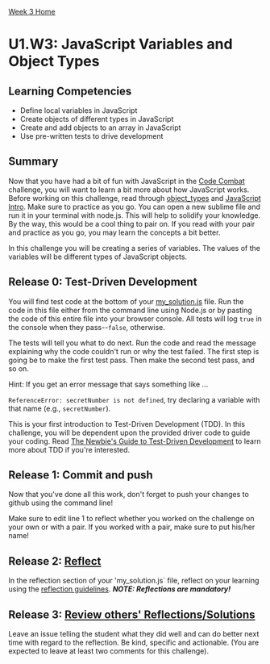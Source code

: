 [Week 3 Home](../)

# U1.W3: JavaScript Variables and Object Types

## Learning Competencies
- Define local variables in JavaScript
- Create objects of different types in JavaScript
- Create and add objects to an array in JavaScript
- Use pre-written tests to drive development

## Summary
Now that you have had a bit of fun with JavaScript in the [Code Combat](../2_code_combat) 
challenge, you will want to learn a bit more about how JavaScript works. Before working 
on this challenge, read through [object_types](../reading-material/object_types.md) and 
[JavaScript Intro](../reading-material/javascript_intro_lab). Make sure to practice as 
you go. You can open a new sublime file and run it in your terminal with node.js. 
This will help to solidify your knowledge. By the way, this would be a cool thing to pair on. 
If you read with your pair and practice as you go, you may learn the concepts a bit better.  

In this challenge you will be creating a series of variables. The values of the variables 
will be different types of JavaScript objects.

## Release 0: Test-Driven Development

You will find test code at the bottom of your [my_solution.js](my_solution.js) file. Run the code in this file either from the command line 
using Node.js or by pasting the code of this entire file into your browser console. All tests will log `true` in the console when they pass--`false`, otherwise.

The tests will tell you what to do next.  Run the code and read the message explaining 
why the code couldn't run or why the test failed.  The first step is going be to make 
the first test pass.  Then make the second test pass, and so on.

Hint: If you get an error message that says something like ...

`ReferenceError: secretNumber is not defined`, try declaring a variable with that name (e.g., `secretNumber`).

This is your first introduction to Test-Driven Development (TDD). In this challenge, you will be dependent upon the provided driver code to guide your coding. Read [The Newbie's Guide to Test-Driven Development](http://code.tutsplus.com/tutorials/the-newbies-guide-to-test-driven-development--net-13835) to learn more about TDD if you're interested. 

## Release 1: Commit and push
Now that you've done all this work, don't forget to push your changes to github using the command line!

Make sure to edit line 1 to reflect whether you worked on the challenge on your own or with a pair. If you worked with a pair, make sure to put his/her name!

## Release 2: [Reflect](https://github.com/Devbootcamp/phase-0-handbook/blob/master/coding-references/reflection-guidelines.md)
In the reflection section of your 'my_solution.js` file, reflect on your learning using the [reflection guidelines](https://github.com/Devbootcamp/phase-0-handbook/blob/master/coding-references/reflection-guidelines.md). ***NOTE: Reflections are mandatory!***

## Release 3: [Review others' Reflections/Solutions](https://github.com/Devbootcamp/phase-0-handbook/blob/master/coding-references/review.md)

Leave an issue telling the student what they did well and can do better next time with regard to the reflection. Be kind, specific and actionable. (You are expected to leave at least two comments for this challenge).



